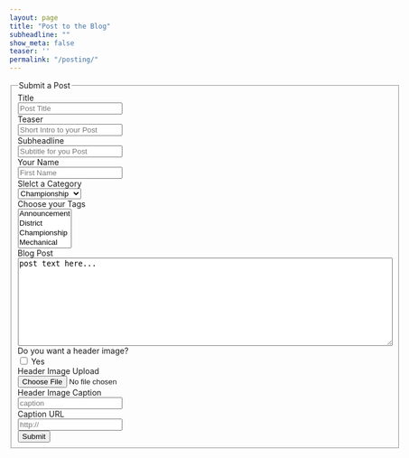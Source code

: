 ```yaml
---
layout: page
title: "Post to the Blog"
subheadline: ""
show_meta: false
teaser: ''
permalink: "/posting/"
---
```


<script src="http://cdn.ckeditor.com/4.5.1/standard/ckeditor.js"></script>

<form class="form-horizontal" action="http://formspree.io/gmatson@live.com" method="POST">
<fieldset>

<!-- Form Name -->
<legend>Submit a Post</legend>

<!-- Text input-->
<div class="form-group">
  <label class="col-md-4 control-label" for="title">Title</label>  
  <div class="col-md-4">
  <input id="title" name="title" type="text" placeholder="Post Title" class="form-control input-md" required="">
    
  </div>
</div>

<!-- Text input-->
<div class="form-group">
  <label class="col-md-4 control-label" for="teaser">Teaser</label>  
  <div class="col-md-6">
  <input id="teaser" name="teaser" type="text" placeholder="Short Intro to your Post" class="form-control input-md">
    
  </div>
</div>

<!-- Text input-->
<div class="form-group">
  <label class="col-md-4 control-label" for="subheadline">Subheadline</label>  
  <div class="col-md-4">
  <input id="subheadline" name="subheadline" type="text" placeholder="Subtitle for you Post" class="form-control input-md">
    
  </div>
</div>

<!-- Text input-->
<div class="form-group">
  <label class="col-md-4 control-label" for="author">Your Name</label>  
  <div class="col-md-4">
  <input id="author" name="author" type="text" placeholder="First Name" class="form-control input-md">
    
  </div>
</div>

<!-- Select Basic -->
<div class="form-group">
  <label class="col-md-4 control-label" for="catagories">Slelct a Category</label>
  <div class="col-md-4">
    <select id="catagories" name="catagories" class="form-control">
      <option value="championship">Championship</option>
      <option value="event">Event</option>
      <option value="announcement">Announcement</option>
      <option value="technical">Technical</option>
    </select>
  </div>
</div>

<!-- Select Multiple -->
<div class="form-group">
  <label class="col-md-4 control-label" for="tags">Choose your Tags</label>
  <div class="col-md-4">
    <select id="tags" name="tags" class="form-control" multiple="multiple">
      <option value="announcement">Announcement</option>
      <option value="district">District</option>
      <option value="championship">Championship</option>
      <option value="mechanical">Mechanical</option>
      <option value="electrical">Electrical</option>
      <option value="software">Software</option>
    </select>
  </div>
</div>

<!-- Textarea -->
<div class="form-group">
  <label class="col-md-4 control-label" for="post">Blog Post</label>
  <div class="col-md-4">                     
    <textarea class="form-control" name="post" id="post" rows="10" cols="80">post text here...</textarea>
  </div>
</div>

<!-- Multiple Checkboxes (inline) -->
<div class="form-group">
  <label class="col-md-4 control-label" for="header-image">Do you want a header image?</label>
  <div class="col-md-4">
    <label class="checkbox-inline" for="header-image-0">
      <input type="checkbox" name="header-image" id="header-image-0" value="yes">
      Yes
    </label>
  </div>
</div>

<!-- File Button --> 
<div class="form-group">
  <label class="col-md-4 control-label" for="image">Header Image Upload</label>
  <div class="col-md-4">
    <input id="image" name="image" class="input-file" type="file">
  </div>
</div>

<!-- Text input-->
<div class="form-group">
  <label class="col-md-4 control-label" for="image-caption">Header Image Caption</label>  
  <div class="col-md-4">
  <input id="image-caption" name="image-caption" type="text" placeholder="caption" class="form-control input-md">
    
  </div>
</div>

<!-- Text input-->
<div class="form-group">
  <label class="col-md-4 control-label" for="caption-link">Caption URL</label>  
  <div class="col-md-4">
  <input id="caption-link" name="caption-link" type="text" placeholder="http://" class="form-control input-md">
    
  </div>
</div>

<!-- Button -->
<div class="form-group">
  <label class="col-md-4 control-label" for=""></label>
  <div class="col-md-4">
    <button id="" name="" class="btn btn-success">Submit</button>
  </div>
</div>

</fieldset>
<input type="hidden" name="_next" value="" />
</form>
